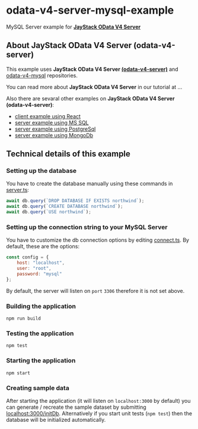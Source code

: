 # odata-v4-server-mysql-example
MySQL Server example for **[JayStack OData V4 Server](https://github.com/jaystack/odata-v4-server)**

## About JayStack OData V4 Server (odata-v4-server)
This example uses **JayStack OData V4 Server [(odata-v4-server)](https://github.com/jaystack/odata-v4-server)** and [odata-v4-mysql](https://github.com/jaystack/odata-v4-mysql) repositories.

You can read more about **JayStack OData V4 Server** in our tutorial at ...

Also there are sevaral other examples on **JayStack OData V4 Server (odata-v4-server)**:
- [client example using React](https://github.com/jaystack/odata-v4-server-react-client-example)
- [server example using MS SQL](https://github.com/jaystack/odata-v4-server-mssql-example)
- [server example using PostgreSql](https://github.com/jaystack/odata-v4-server-pgsql-example)
- [server example using MongoDb](https://github.com/jaystack/odata-v4-server-mongodb-example)

## Technical details of this example
### Setting up the database
You have to create the database manually using these commands in [server.ts](https://github.com/jaystack/odata-v4-server-mysql-example/blob/master/src/server.ts#L17-L34):
```js
await db.query(`DROP DATABASE IF EXISTS northwind`);
await db.query(`CREATE DATABASE northwind`);
await db.query(`USE northwind`);
```

### Setting up the connection string to your MySQL Server
You have to customize the db connection options
by editing [connect.ts](https://github.com/jaystack/odata-v4-server-mysql-example/blob/master/src/connect.ts#L4-L8).
By default, these are the options:
```js
const config = {
    host: "localhost",
    user: "root",
    password: "mysql"
};
```
By default, the server will listen on `port` `3306` therefore it is not set above.

### Building the application
```
npm run build
```

### Testing the application
```
npm test
```

### Starting the application
```
npm start
```

### Creating sample data
After starting the application (it will listen on `localhost:3000` by default) you can generate / recreate the sample dataset
by submitting [localhost:3000/initDb](http://localhost:3000/initDb).
Alternatively if you start unit tests (`npm test`) then the database will be initialized automatically.